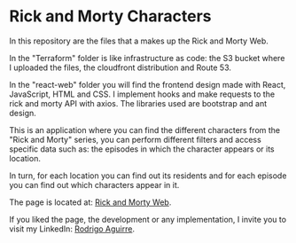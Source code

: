 # Rick and Morty Characters

In this repository are the files that a makes up the Rick and Morty Web.

In the "Terraform" folder is like infrastructure as code: the S3 bucket where I uploaded the files, the cloudfront distribution and Route 53.


In the "react-web" folder you will find the frontend design made with React, JavaScript, HTML and CSS. I implement hooks and make requests to the rick and morty API with axios. The libraries used are bootstrap and ant design.

This is an application where you can find the different characters from the "Rick and Morty" series, you can perform different filters and access specific data such as: the episodes in which the character appears or its location.

In turn, for each location you can find out its residents and for each episode you can find out which characters appear in it.

The page is located at: [Rick and Morty Web](https://rickandmorty.rodrigoaguirre.com).

If you liked the page, the development or any implementation, I invite you to visit my LinkedIn: [Rodrigo Aguirre](https://www.linkedin.com/in/rodrigo-aguirre-7ba413224/).